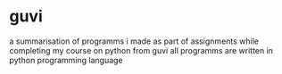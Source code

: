 # guvi
a summarisation of programms i made as part of assignments while completing my course on python from guvi
all programms are written in python programming language
